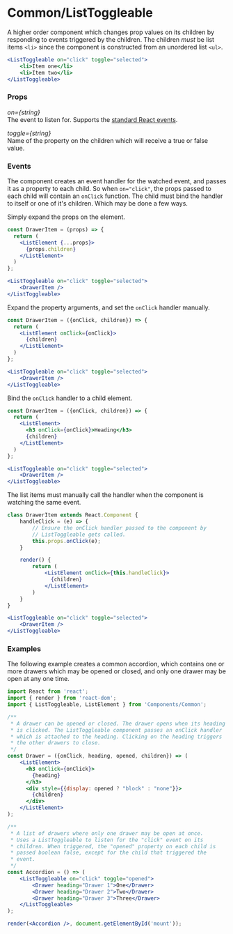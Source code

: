 Common/ListToggleable
=====================
A higher order component which changes prop values on its children by responding to events triggered by the children. The children _must_ be list items `<li>` since the component is constructed from an unordered list `<ul>`.

```jsx
<ListToggleable on="click" toggle="selected">
    <li>Item one</li>
    <li>Item two</li>
</ListToggleable>
```

### Props

*on={string}*  
The event to listen for. Supports the [standard React events](https://facebook.github.io/react/docs/events.html#supported-events).

*toggle={string}*  
Name of the property on the children which will receive a true or false value.

### Events
The component creates an event handler for the watched event, and passes it as a property to each child. So when `on="click"`, the props passed to each child will contain an `onClick` function. The child must bind the handler to itself or one of it's children. Which may be done a few ways.

Simply expand the props on the element.

```jsx
const DrawerItem = (props) => {
  return (
    <ListElement {...props}>
      {props.children}
    </ListElement>
  )
};

<ListToggleable on="click" toggle="selected">
    <DrawerItem />
</ListToggleable>
```

Expand the property arguments, and set the `onClick` handler manually.

```jsx
const DrawerItem = ({onClick, children}) => {
  return (
    <ListElement onClick={onClick}>
      {children}
    </ListElement>
  )
};

<ListToggleable on="click" toggle="selected">
    <DrawerItem />
</ListToggleable>
```

Bind the `onClick` handler to a child element.

```jsx
const DrawerItem = ({onClick, children}) => {
  return (
    <ListElement>
      <h3 onClick={onClick}>Heading</h3>
      {children}
    </ListElement>
  )
};

<ListToggleable on="click" toggle="selected">
    <DrawerItem />
</ListToggleable>
```

The list items must manually call the handler when the component is watching the same event.

```jsx
class DrawerItem extends React.Component {
    handleClick = (e) => {
        // Ensure the onClick handler passed to the component by
        // ListToggleable gets called.
        this.props.onClick(e);
    }

    render() {
        return (
            <ListElement onClick={this.handleClick}>
              {children}
            </ListElement>
        )
    }
}

<ListToggleable on="click" toggle="selected">
    <DrawerItem />
</ListToggleable>
```


### Examples

The following example creates a common accordion, which contains one or more drawers which may be opened or closed, and only one drawer may be open at any one time.

```jsx
import React from 'react';
import { render } from 'react-dom';
import { ListToggleable, ListElement } from 'Components/Common';

/**
 * A drawer can be opened or closed. The drawer opens when its heading
 * is clicked. The ListToggleable component passes an onClick handler
 * which is attached to the heading. Clicking on the heading triggers
 * the other drawers to close.
 */
const Drawer = ({onClick, heading, opened, children}) => (
    <ListElement>
      <h3 onClick={onClick}>
        {heading}
      </h3>
      <div style={{display: opened ? "block" : "none"}}>
        {children}
      </div>
    </ListElement>
);

/**
 * A list of drawers where only one drawer may be open at once.
 * Uses a ListToggleable to listen for the "click" event on its
 * children. When triggered, the "opened" property on each child is
 * passed boolean false, except for the child that triggered the
 * event.
 */
const Accordion = () => (
    <ListToggleable on="click" toggle="opened">
        <Drawer heading="Drawer 1">One</Drawer>
        <Drawer heading="Drawer 2">Two</Drawer>
        <Drawer heading="Drawer 3">Three</Drawer>
    </ListToggleable>
);

render(<Accordion />, document.getElementById('mount'));
```
